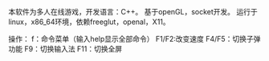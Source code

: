 本软件为多人在线游戏，开发语言：C++。
基于openGL，socket开发。
运行于linux，x86_64环境，依赖freeglut，openal，X11。 

操作：
f：命令菜单（输入help显示全部命令）
F1/F2:改变速度
F4/F5：切换子弹功能
F9：切换输入法
F11：切换全屏
